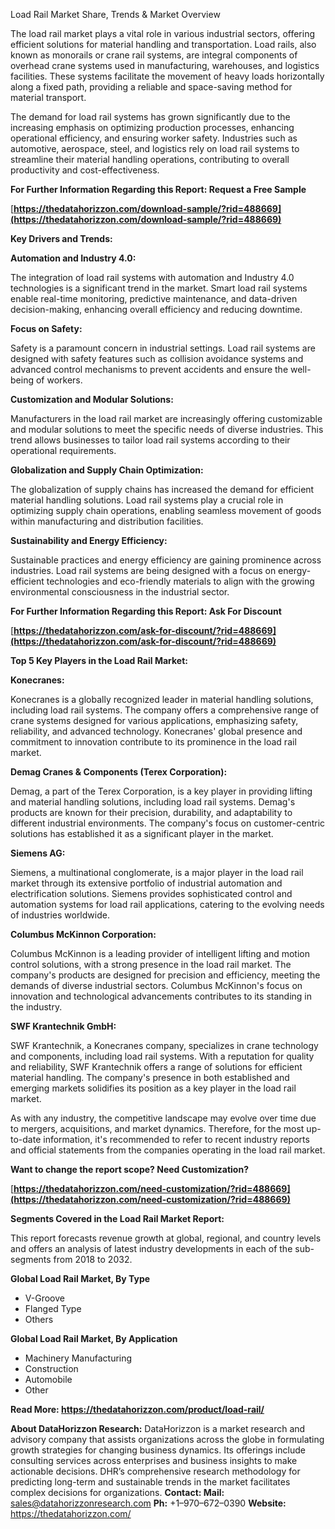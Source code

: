 ﻿Load Rail Market Share, Trends & Market Overview

The load rail market plays a vital role in various industrial sectors, offering efficient solutions for material handling and transportation. Load rails, also known as monorails or crane rail systems, are integral components of overhead crane systems used in manufacturing, warehouses, and logistics facilities. These systems facilitate the movement of heavy loads horizontally along a fixed path, providing a reliable and space-saving method for material transport.

The demand for load rail systems has grown significantly due to the increasing emphasis on optimizing production processes, enhancing operational efficiency, and ensuring worker safety. Industries such as automotive, aerospace, steel, and logistics rely on load rail systems to streamline their material handling operations, contributing to overall productivity and cost-effectiveness.

**For Further Information Regarding this Report: Request a Free Sample**

[**https://thedatahorizzon.com/download-sample/?rid=488669](https://thedatahorizzon.com/download-sample/?rid=488669)** 

**Key Drivers and Trends:**

**Automation and Industry 4.0:**

The integration of load rail systems with automation and Industry 4.0 technologies is a significant trend in the market. Smart load rail systems enable real-time monitoring, predictive maintenance, and data-driven decision-making, enhancing overall efficiency and reducing downtime.

**Focus on Safety:**

Safety is a paramount concern in industrial settings. Load rail systems are designed with safety features such as collision avoidance systems and advanced control mechanisms to prevent accidents and ensure the well-being of workers.

**Customization and Modular Solutions:**

Manufacturers in the load rail market are increasingly offering customizable and modular solutions to meet the specific needs of diverse industries. This trend allows businesses to tailor load rail systems according to their operational requirements.

**Globalization and Supply Chain Optimization:**

The globalization of supply chains has increased the demand for efficient material handling solutions. Load rail systems play a crucial role in optimizing supply chain operations, enabling seamless movement of goods within manufacturing and distribution facilities.

**Sustainability and Energy Efficiency:**

Sustainable practices and energy efficiency are gaining prominence across industries. Load rail systems are being designed with a focus on energy-efficient technologies and eco-friendly materials to align with the growing environmental consciousness in the industrial sector.

**For Further Information Regarding this Report: Ask For Discount**

[**https://thedatahorizzon.com/ask-for-discount/?rid=488669](https://thedatahorizzon.com/ask-for-discount/?rid=488669)** 

**Top 5 Key Players in the Load Rail Market:**

**Konecranes:**

Konecranes is a globally recognized leader in material handling solutions, including load rail systems. The company offers a comprehensive range of crane systems designed for various applications, emphasizing safety, reliability, and advanced technology. Konecranes' global presence and commitment to innovation contribute to its prominence in the load rail market.

**Demag Cranes & Components (Terex Corporation):**

Demag, a part of the Terex Corporation, is a key player in providing lifting and material handling solutions, including load rail systems. Demag's products are known for their precision, durability, and adaptability to different industrial environments. The company's focus on customer-centric solutions has established it as a significant player in the market.

**Siemens AG:**

Siemens, a multinational conglomerate, is a major player in the load rail market through its extensive portfolio of industrial automation and electrification solutions. Siemens provides sophisticated control and automation systems for load rail applications, catering to the evolving needs of industries worldwide.

**Columbus McKinnon Corporation:**

Columbus McKinnon is a leading provider of intelligent lifting and motion control solutions, with a strong presence in the load rail market. The company's products are designed for precision and efficiency, meeting the demands of diverse industrial sectors. Columbus McKinnon's focus on innovation and technological advancements contributes to its standing in the industry.

**SWF Krantechnik GmbH:**

SWF Krantechnik, a Konecranes company, specializes in crane technology and components, including load rail systems. With a reputation for quality and reliability, SWF Krantechnik offers a range of solutions for efficient material handling. The company's presence in both established and emerging markets solidifies its position as a key player in the load rail market.

As with any industry, the competitive landscape may evolve over time due to mergers, acquisitions, and market dynamics. Therefore, for the most up-to-date information, it's recommended to refer to recent industry reports and official statements from the companies operating in the load rail market.

**Want to change the report scope? Need Customization?**

[**https://thedatahorizzon.com/need-customization/?rid=488669](https://thedatahorizzon.com/need-customization/?rid=488669)** 

**Segments Covered in the Load Rail Market Report:**

This report forecasts revenue growth at global, regional, and country levels and offers an analysis of latest industry developments in each of the sub-segments from 2018 to 2032.

**Global Load Rail Market, By Type**

- V-Groove
- Flanged Type
- Others

**Global Load Rail Market, By Application**

- Machinery Manufacturing
- Construction
- Automobile
- Other

**Read More: <https://thedatahorizzon.com/product/load-rail/>** 

**About DataHorizzon Research:**DataHorizzon is a market research and advisory company that assists organizations across the globe in formulating growth strategies for changing business dynamics. Its offerings include consulting services across enterprises and business insights to make actionable decisions. DHR’s comprehensive research methodology for predicting long-term and sustainable trends in the market facilitates complex decisions for organizations.**Contact:Mail:** sales@datahorizzonresearch.com**Ph:** +1–970–672–0390**Website:** https://thedatahorizzon.com/

